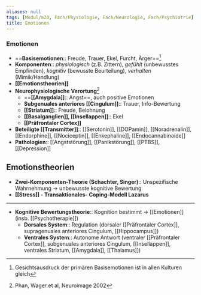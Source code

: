 ```yaml
---
aliases: null
tags: [Modul/m20, Fach/Physiologie, Fach/Neurologie, Fach/Psychiatrie]
title: Emotionen
---
```

### Emotionen
- ==**Basisemotionen**:: Freude, Trauer, Ekel, Furcht, Ärger==[^2]
- **Komponenten**:: *physiologisch* (z.B. Zittern), *gefühlt* (unbewusstes Empfinden), *kognitiv* (bewusste Beurteilung), *verhalten* (Mimik/Handlung)
- **[[Emotionstheorien]]**
- **Neurophysiologische Verortung**[^1]
	- ==**[[Amygdala]]**:: Angst==, auch positive Emotionen
	- **Subgenuales anteriores [[Cingulum]]**:: Trauer, Info-Bewertung
	- **[[Striatum]]**:: Freude, Belohnung
	- **[[Basalganglien]], [[Insellappen]]**:: Ekel
	- **[[Präfrontaler Cortex]]**
- **Beteiligte [[Transmitter]]**:: [[Serotonin]], [[DOPamin]], [[Noradrenalin]], [[Endorphine]], [[Nociceptin]], [[Enkephaline]], [[Endocannabinoide]]
- **Pathologien**:: [[Angststörung]], [[Panikstörung]], [[PTBS]], [[Depression]]

## Emotionstheorien
- **Zwei-Komponenten-Theorie (Schachter, Singer)**:: Unspezifische Wahrnehmung → unbewusste kognitive Bewertung
- **[[Stress]] - Transaktionales- Coping-Modell Lazarus**
---

- **Kognitive Bewertungstheorie**:: Kognition bestimmt → [[Emotionen]] (insb. [[Psychotherapie]])
	- **Dorsales System**:: Regulation (dorsaler [[Präfrontaler Cortex]], supragenuales anteriores Cingulum, [[Hippocampus]])
	- **Ventrales System**:: Autonome Antwort (ventraler [[Präfrontaler Cortex]], subgenuales anteriores Cingulum, [[Insellappen]], ventrales Striatum, [[Amygdala]], [[Thalamus]])

[^1]: Phan, Wager et al, Neuroimage 2002
[^2]: Gesichtsausdruck der primären Basisemotionen ist in allen Kulturen gleich